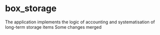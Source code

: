# box_storage
The application implements the logic of accounting and systematisation of long-term storage items
Some changes merged